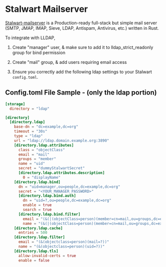 # Stalwart Mailserver

[Stalwart-mailserver](https://github.com/stalwartlabs/mail-server) is a Production-ready full-stack but simple mail server (SMTP, JMAP, IMAP, Sieve, LDAP, Antispam, Antivirus, etc.) written in Rust.

To integrate with LLDAP, 

1. Create "manager" user, & make sure to add it to lldap_strict_readonly group for bind permission
   
3. Create "mail" group, & add users requiring email access 

4. Ensure you correctly add the following ldap settings to your Stalwart `config.toml`.

## Config.toml File Sample - (only the ldap portion)
```toml
[storage]
  directory = "ldap"

[directory]
  [directory.ldap]
    base-dn = "dc=example,dc=org"
    timeout = "30s"
    type = "ldap"
    url = "ldap://ldap.domain.example.org:3890"
    [directory.ldap.attributes]
      class = "objectClass"
      email = "mail"
      groups = "member"
      name = "uid"
      secret = "dummyStalwartSecret"
      [directory.ldap.attributes.description]
        0 = "displayName"
    [directory.ldap.bind]
      dn = "uid=manager,ou=people,dc=example,dc=org"
      secret = "<YOUR_MANAGER_PASSWORD>"
      [directory.ldap.bind.auth]
        dn = "uid=?,ou=people,dc=example,dc=org"
        enable = true
        search = true
      [directory.ldap.bind.filter]
        email = "(&(|(objectClass=person)(member=cn=mail,ou=groups,dc=example,dc=org))(mail=?))"
        name = "(&(|(objectClass=person)(member=cn=mail,ou=groups,dc=example,dc=org))(uid=?))"
    [directory.ldap.cache]
      entries = 500
    [directory.ldap.filter]
      email = "(&(objectclass=person)(mail=?))"
      name = "(&(objectclass=person)(uid=?))"
    [directory.ldap.tls]
      allow-invalid-certs = true
      enable = false
```
